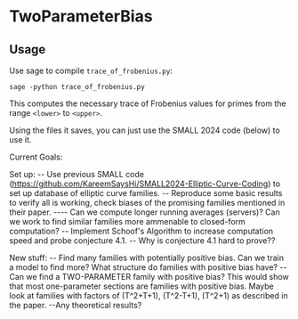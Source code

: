 # TwoParameterBias

## Usage 
Use sage to compile `trace_of_frobenius.py`: 
```
sage -python trace_of_frobenius.py
```
This computes the necessary trace of Frobenius values for primes from the range `<lower>` to `<upper>`. 

Using the files it saves, you can just use the SMALL 2024 code (below) to use it. 

Current Goals:

Set up:
-- Use previous SMALL code (https://github.com/KareemSaysHi/SMALL2024-Elliptic-Curve-Coding) to set up database of elliptic curve families.
-- Reproduce some basic results to verify all is working, check biases of the promising families mentioned in their paper.
---- Can we compute longer running averages (servers)? Can we work to find similar families more ammenable to closed-form computation?
-- Implement Schoof's Algorithm to increase computation speed and probe conjecture 4.1.
-- Why is conjecture 4.1 hard to prove??

New stuff:
-- Find many families with potentially positive bias. Can we train a model to find more? What structure do families with positive bias have?
-- Can we find a TWO-PARAMETER family with positive bias? This would show that most one-parameter sections are families with positive bias.
Maybe look at families with factors of (T^2+T+1), (T^2-T+1), (T^2+1) as described in the paper.
--Any theoretical results?
